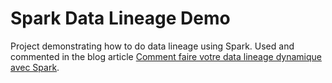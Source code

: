 # Spark Data Lineage Demo

Project demonstrating how to do data lineage using Spark. Used and commented in the blog article [Comment faire votre data lineage dynamique avec Spark](https://blog.octo.com/?p=69369&preview=true).
